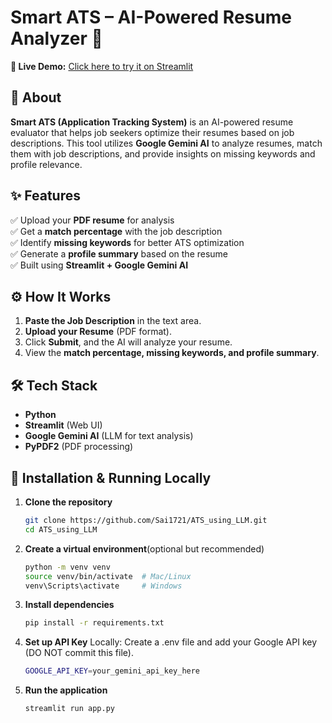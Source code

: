 # **Smart ATS – AI-Powered Resume Analyzer** 🚀  

**🔗 Live Demo:** [Click here to try it on Streamlit](<[your_streamlit_deployment_link](https://sai1721-ats-using-llm-ats-odcyzs.streamlit.app/)>)  

## **📌 About**  
**Smart ATS (Application Tracking System)** is an AI-powered resume evaluator that helps job seekers optimize their resumes based on job descriptions. This tool utilizes **Google Gemini AI** to analyze resumes, match them with job descriptions, and provide insights on missing keywords and profile relevance.  

## **✨ Features**  
✅ Upload your **PDF resume** for analysis  
✅ Get a **match percentage** with the job description  
✅ Identify **missing keywords** for better ATS optimization  
✅ Generate a **profile summary** based on the resume  
✅ Built using **Streamlit + Google Gemini AI**  

## **⚙️ How It Works**  
1. **Paste the Job Description** in the text area.  
2. **Upload your Resume** (PDF format).  
3. Click **Submit**, and the AI will analyze your resume.  
4. View the **match percentage, missing keywords, and profile summary**.  

## **🛠️ Tech Stack**  
- **Python**  
- **Streamlit** (Web UI)  
- **Google Gemini AI** (LLM for text analysis)  
- **PyPDF2** (PDF processing)  

## **🚀 Installation & Running Locally**  
1. **Clone the repository**  
   ```bash
   git clone https://github.com/Sai1721/ATS_using_LLM.git
   cd ATS_using_LLM
2. **Create a virtual environment**(optional but recommended)
   ```bash
   python -m venv venv
   source venv/bin/activate  # Mac/Linux
   venv\Scripts\activate     # Windows
3. **Install dependencies**  
   ```bash
   pip install -r requirements.txt
4. **Set up API Key**
   Locally: Create a .env file and add your Google API key (DO NOT commit this file).
   ```bash
   GOOGLE_API_KEY=your_gemini_api_key_here
5. **Run the application**
   ```bash
   streamlit run app.py
